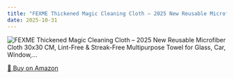 ```yaml
---
title: "FEXME Thickened Magic Cleaning Cloth – 2025 New Reusable Microfiber Cloth 30x30 CM, Lint-Free & Streak-Free Multipurpose Towel for Glass, Car, Window,…"
date: 2025-10-31
---
```


<img src="" alt="FEXME Thickened Magic Cleaning Cloth – 2025 New Reusable Microfiber Cloth 30x30 CM, Lint-Free & Streak-Free Multipurpose Towel for Glass, Car, Window,…" style="max-width:100%;"/>

[🛒 Buy on Amazon](?tag=dineshtechblo-21)